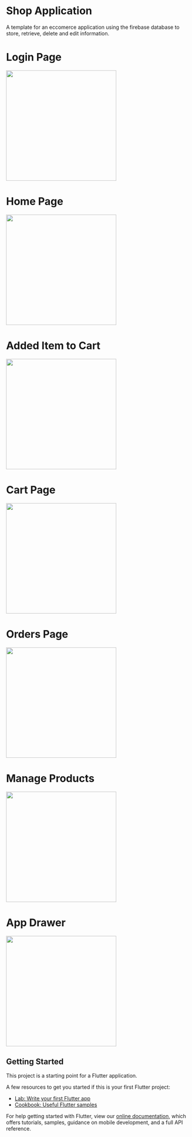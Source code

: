 # Shop Application

A template for an eccomerce application using the firebase database to store, retrieve, delete and edit information.

# Login Page
<img src="assets/images/previewImages/login_page.jpg" width = "300">

# Home Page
<img src="assets/images/previewImages/home_page.jpg" width = "300">

# Added Item to Cart
<img src="assets/images/previewImages/add_cart_item.jpg" width = "300">

# Cart Page
<img src="assets/images/previewImages/cart_page.jpg" width = "300">

# Orders Page
<img src="assets/images/previewImages/orders_page.jpg" width = "300">

# Manage Products
<img src="assets/images/previewImages/manage_products_page.jpg" width = "300">

# App Drawer
<img src="assets/images/previewImages/app_drawer.jpg" width = "300">

## Getting Started

This project is a starting point for a Flutter application.

A few resources to get you started if this is your first Flutter project:

- [Lab: Write your first Flutter app](https://flutter.dev/docs/get-started/codelab)
- [Cookbook: Useful Flutter samples](https://flutter.dev/docs/cookbook)

For help getting started with Flutter, view our
[online documentation](https://flutter.dev/docs), which offers tutorials,
samples, guidance on mobile development, and a full API reference.
